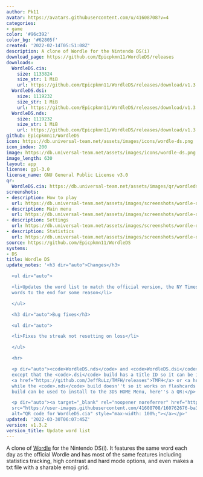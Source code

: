```yaml
---
author: Pk11
avatar: https://avatars.githubusercontent.com/u/41608708?v=4
categories:
- game
color: '#96c392'
color_bg: '#62805f'
created: '2022-02-14T05:51:08Z'
description: A clone of Wordle for the Nintendo DS(i)
download_page: https://github.com/Epicpkmn11/WordleDS/releases
downloads:
  WordleDS.cia:
    size: 1133824
    size_str: 1 MiB
    url: https://github.com/Epicpkmn11/WordleDS/releases/download/v1.3.2/WordleDS.cia
  WordleDS.dsi:
    size: 1119232
    size_str: 1 MiB
    url: https://github.com/Epicpkmn11/WordleDS/releases/download/v1.3.2/WordleDS.dsi
  WordleDS.nds:
    size: 1119232
    size_str: 1 MiB
    url: https://github.com/Epicpkmn11/WordleDS/releases/download/v1.3.2/WordleDS.nds
github: Epicpkmn11/WordleDS
icon: https://db.universal-team.net/assets/images/icons/wordle-ds.png
icon_index: 200
image: https://db.universal-team.net/assets/images/icons/wordle-ds.png
image_length: 630
layout: app
license: gpl-3.0
license_name: GNU General Public License v3.0
qr:
  WordleDS.cia: https://db.universal-team.net/assets/images/qr/wordleds-cia.png
screenshots:
- description: How to play
  url: https://db.universal-team.net/assets/images/screenshots/wordle-ds/how-to-play.png
- description: Main menu
  url: https://db.universal-team.net/assets/images/screenshots/wordle-ds/main-menu.png
- description: Settings
  url: https://db.universal-team.net/assets/images/screenshots/wordle-ds/settings.png
- description: Statistics
  url: https://db.universal-team.net/assets/images/screenshots/wordle-ds/statistics.png
source: https://github.com/Epicpkmn11/WordleDS
systems:
- DS
title: Wordle DS
update_notes: '<h3 dir="auto">Changes</h3>

  <ul dir="auto">

  <li>Updates the word list to match the official version, the NY Times moved 17 upcoming
  words to the end for some reason</li>

  </ul>

  <h3 dir="auto">Bug fixes</h3>

  <ul dir="auto">

  <li>Fixes the streak not resetting on loss</li>

  </ul>

  <hr>

  <p dir="auto"><code>WordleDS.nds</code> and <code>WordleDS.dsi</code> are identical
  except that the <code>.dsi</code> build has a title ID so it can be installed using
  <a href="https://github.com/JeffRuLz/TMFH/releases">TMFH</a> or <a href="https://github.com/Epicpkmn11/NTM/releases">NTM</a>
  while the <code>.nds</code> build doesn''t so it works on flashcards. The <code>.cia</code>
  build can be used to install to the 3DS HOME Menu, here''s a QR:</p>

  <p dir="auto"><a target="_blank" rel="noopener noreferrer" href="https://user-images.githubusercontent.com/41608708/160762676-ba371507-95aa-49f9-8b3a-6dd9a5cd033d.png"><img
  src="https://user-images.githubusercontent.com/41608708/160762676-ba371507-95aa-49f9-8b3a-6dd9a5cd033d.png"
  alt="QR code for WordleDS.cia" style="max-width: 100%;"></a></p>'
updated: '2022-03-30T06:07:45Z'
version: v1.3.2
version_title: Update word list
---
```

A clone of [Wordle](https://www.nytimes.com/games/wordle/index.html) for the Nintendo DS(i). It features the same word each day as the official Wordle and has most of the same features including statistics tracking, high contrast and hard mode options, and even makes a txt file with a sharable emoji grid.